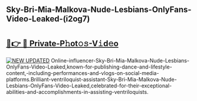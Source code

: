## Sky-Bri-Mia-Malkova-Nude-Lesbians-OnlyFans-Video-Leaked-(i2og7)


# <h2><a href="https://mediaupload.pro?-19M">🔗👉 🔴 Private-P𝚑ot𝚘𝚜-V𝚒d𝚎o</a></h2>

[![NEW UPDATED](https://i.imgur.com/0qMVB7G.gif)](https://mediaupload.pro?-19M)
Online-influencer-Sky-Bri-Mia-Malkova-Nude-Lesbians-OnlyFans-Video-Leaked,known-for-publishing-dance-and-lifestyle-content,-including-performances-and-vlogs-on-social-media-platforms.Brilliant-ventriloquist-assistant-Sky-Bri-Mia-Malkova-Nude-Lesbians-OnlyFans-Video-Leaked,celebrated-for-their-exceptional-abilities-and-accomplishments-in-assisting-ventriloquists.  